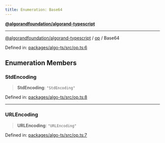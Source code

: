 ```yaml
---
title: Enumeration: Base64
---
```


[**@algorandfoundation/algorand-typescript**](../../README)

***

[@algorandfoundation/algorand-typescript](../../README) / [op](../README) / Base64



Defined in: [packages/algo-ts/src/op.ts:6](https://github.com/algorandfoundation/puya-ts/blob/main/packages/algo-ts/src/op.ts#L6)

## Enumeration Members

### StdEncoding

> **StdEncoding**: `"StdEncoding"`

Defined in: [packages/algo-ts/src/op.ts:8](https://github.com/algorandfoundation/puya-ts/blob/main/packages/algo-ts/src/op.ts#L8)

***

### URLEncoding

> **URLEncoding**: `"URLEncoding"`

Defined in: [packages/algo-ts/src/op.ts:7](https://github.com/algorandfoundation/puya-ts/blob/main/packages/algo-ts/src/op.ts#L7)